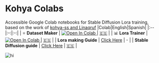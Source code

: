 # Kohya Colabs

Accessible Google Colab notebooks for Stable Diffusion Lora training, based on the work of [kohya-ss and Linaqruf](https://github.com/Linaqruf/kohya-trainer)
|Colab|English|Spanish|
|:--|:-:|:-:|
| ⭐ **Dataset Maker** | <a target="_blank" href="https://colab.research.google.com/github/https://colab.research.google.com/github/hollowstrawberry/kohya-colab/blob/main/Dataset_Maker.ipynb"> <img src="https://colab.research.google.com/assets/colab-badge.svg" alt="Open In Colab"/> </a> | [🇪🇸](https://colab.research.google.com/github/hollowstrawberry/kohya-colab/blob/main/Spanish_Dataset_Maker.ipynb) |
| 📊 **Lora Trainer** | <a target="_blank" href="https://colab.research.google.com/github/https://colab.research.google.com/github/hollowstrawberry/kohya-colab/blob/main/Lora_Trainer.ipynb"> <img src="https://colab.research.google.com/assets/colab-badge.svg" alt="Open In Colab"/> </a> | [🇪🇸](https://colab.research.google.com/github/hollowstrawberry/kohya-colab/blob/main/Spanish_Lora_Trainer.ipynb) |
| **Lora making Guide** | [Click Here](https://civitai.com/models/22530) | - |
| **Stable Diffusion guide** | [Click Here](https://huggingface.co/hollowstrawberry/stable-diffusion-guide/blob/main/README.md#index) | [🇪🇸](https://huggingface.co/hollowstrawberry/stable-diffusion-guide/blob/main/spanish.md#index) |

![hi](https://imagecache.civitai.com/xG1nkqKTMzGDvpLrqFT7WA/33b17b76-1223-4da2-835e-76b9529e7800/width=1919/296376)
